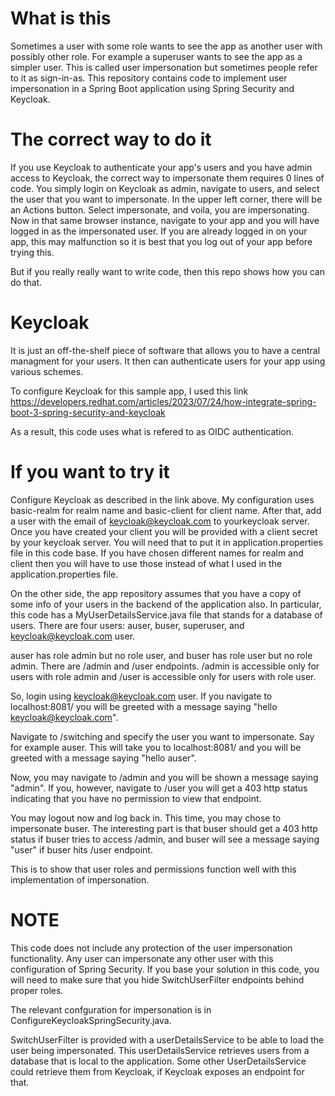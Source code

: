What is this
============

Sometimes a user with some role wants to see the app as another user with possibly other role. For example a superuser wants to see the app as a simpler user. This is called user impersonation but sometimes people refer to it as sign-in-as. This repository contains code to implement user impersonation in a Spring Boot application using Spring Security and Keycloak.

The correct way to do it
========================

If you use Keycloak to authenticate your app's users and you have admin access to Keycloak, the correct way to impersonate them requires 0 lines of code. You simply login on Keycloak as admin, navigate to users, and select the user that you want to impersonate. In the upper left corner, there will be an Actions button. Select impersonate, and voila, you are impersonating. Now in that same browser instance, navigate to your app and you will have logged in as the impersonated user. If you are already logged in on your app, this may malfunction so it is best that you log out of your app before trying this.

But if you really really want to write code, then this repo shows how you can do that.

Keycloak
========

It is just an off-the-shelf piece of software that allows you to have a central managment for your users. It then can authenticate users for your app using various schemes.

To configure Keycloak for this sample app, I used this link https://developers.redhat.com/articles/2023/07/24/how-integrate-spring-boot-3-spring-security-and-keycloak

As a result, this code uses what is refered to as OIDC authentication.

If you want to try it
=====================

Configure Keycloak as described in the link above. My configuration uses basic-realm for realm name and basic-client for client name. After that, add a user with the email of keycloak@keycloak.com to yourkeycloak server. Once you have created your client you will be provided with a client secret by your keycloak server. You will need that to put it in application.properties file in this code base. If you have chosen different names for realm and client then you will have to use those instead of what I used in the application.properties file.

On the other side, the app repository assumes that you have a copy of some info of your users in the backend of the application also. In particular, this code has a MyUserDetailsService.java file that stands for a database of users. There are four users: auser, buser, superuser, and keycloak@keycloak.com user.

auser has role admin but no role user, and buser has role user but no role admin. There are /admin and /user endpoints. /admin is accessible only for users with role admin and /user is accessible only for users with role user.

So, login using keycloak@keycloak.com user. If you navigate to localhost:8081/ you will be greeted with a message saying "hello keycloak@keycloak.com".

Navigate to /switching and specify the user you want to impersonate. Say for example auser. This will take you to localhost:8081/ and you will be greeted with a message saying "hello auser".

Now, you may navigate to /admin and you will be shown a message saying "admin". If you, however, navigate to /user you will get a 403 http status indicating that you have no permission to view that endpoint.

You may logout now and log back in. This time, you may chose to impersonate buser. The interesting part is that buser should get a 403 http status if buser tries to access /admin, and buser will see a message saying "user" if buser hits /user endpoint.

This is to show that user roles and permissions function well with this implementation of impersonation.

NOTE
====

This code does not include any protection of the user impersonation functionality. Any user can impersonate any other user with this configuration of Spring Security. If you base your solution in this code, you will need to make sure that you hide SwitchUserFilter endpoints behind proper roles.

The relevant confguration for impersonation is in ConfigureKeycloakSpringSecurity.java.

SwitchUserFilter is provided with a userDetailsService to be able to load the user being impersonated. This userDetailsService retrieves users from a database that is local to the application. Some other UserDetailsService could retrieve them from Keycloak, if Keycloak exposes an endpoint for that.
